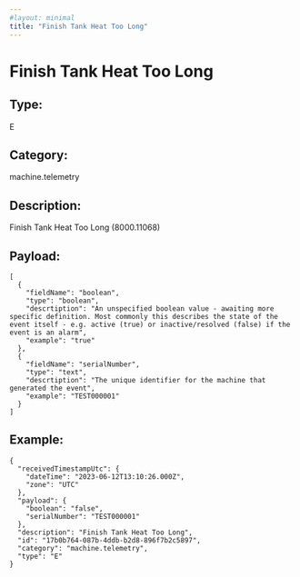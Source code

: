 ```yaml
---
#layout: minimal
title: "Finish Tank Heat Too Long"
---
```


# Finish Tank Heat Too Long

## Type:

E

## Category:

machine.telemetry

## Description: 

Finish Tank Heat Too Long (8000.11068)

## Payload:

```
[
  {
    "fieldName": "boolean",
    "type": "boolean",
    "descrtiption": "An unspecified boolean value - awaiting more specific definition. Most commonly this describes the state of the event itself - e.g. active (true) or inactive/resolved (false) if the event is an alarm",
    "example": "true"
  },
  {
    "fieldName": "serialNumber",
    "type": "text",
    "descrtiption": "The unique identifier for the machine that generated the event",
    "example": "TEST000001"
  }
]
```

## Example:

```
{
  "receivedTimestampUtc": {
    "dateTime": "2023-06-12T13:10:26.000Z",
    "zone": "UTC"
  },
  "payload": {
    "boolean": "false",
    "serialNumber": "TEST000001"
  },
  "description": "Finish Tank Heat Too Long",
  "id": "17b0b764-087b-4ddb-b2d8-896f7b2c5897",
  "category": "machine.telemetry",
  "type": "E"
}
```
